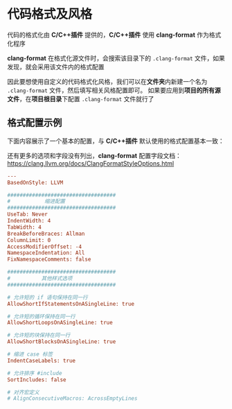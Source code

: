 # 代码格式及风格

代码的格式化由 **C/C++插件** 提供的，**C/C++插件** 使用 **clang-format** 作为格式化程序

**clang-format** 在格式化源文件时，会搜索该目录下的 `.clang-format` 文件，如果发现，就会采用该文件内的格式配置

因此要想使用自定义的代码格式化风格，我们可以在**文件夹**内新建一个名为 `.clang-format` 文件，然后填写相关风格配置即可。
如果要应用到**项目的所有源文件**，在**项目根目录**下配置 `.clang-format` 文件就行了

## 格式配置示例

下面内容展示了一个基本的配置，与 **C/C++插件** 默认使用的格式配置基本一致：

还有更多的选项和字段没有列出，**clang-format** 配置字段文档：https://clang.llvm.org/docs/ClangFormatStyleOptions.html

```ini
---
BasedOnStyle: LLVM

###################################
#           缩进配置
###################################
UseTab: Never
IndentWidth: 4
TabWidth: 4
BreakBeforeBraces: Allman
ColumnLimit: 0
AccessModifierOffset: -4
NamespaceIndentation: All
FixNamespaceComments: false

###################################
#          其他样式选项
###################################

# 允许短的 if 语句保持在同一行
AllowShortIfStatementsOnASingleLine: true

# 允许短的循环保持在同一行
AllowShortLoopsOnASingleLine: true

# 允许短的块保持在同一行
AllowShortBlocksOnASingleLine: true

# 缩进 case 标签
IndentCaseLabels: true

# 允许排序 #include
SortIncludes: false

# 对齐宏定义
# AlignConsecutiveMacros: AcrossEmptyLines

```



